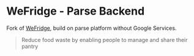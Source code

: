 # WeFridge - Parse Backend
Fork of [WeFridge](https://github.com/WeFridge/WeFridge), build on parse platform without Google Services.

> Reduce food waste by enabling people to manage and share their pantry
